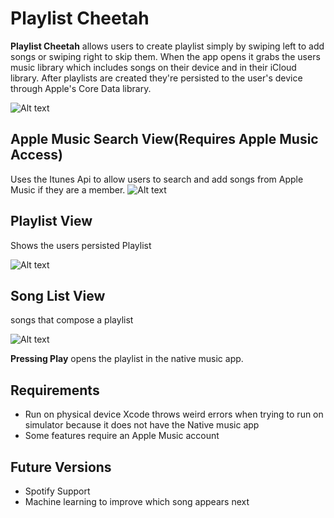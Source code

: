 # Playlist Cheetah

**Playlist Cheetah** allows users to create playlist simply by swiping left to add songs or swiping right to skip them. When the app opens it grabs the users music library which includes songs on their device and in their iCloud library. After playlists are created they're persisted to the user's device through Apple's Core Data library.

![Alt text](https://cloud.githubusercontent.com/assets/20712747/23116341/bf40dcf2-f70f-11e6-944f-4d5f2d6affb2.jpg)

## Apple Music Search View(Requires Apple Music Access)

Uses the Itunes Api to allow users to search and add songs from Apple Music if they are a member.
![Alt text](https://cloud.githubusercontent.com/assets/20712747/23116341/bf40dcf2-f70f-11e6-944f-4d5f2d6affb2.jpg)

## Playlist View
Shows the users persisted Playlist

![Alt text](https://cloud.githubusercontent.com/assets/20712747/22717137/007bf37e-ed5f-11e6-9967-1d9424e7e3c4.jpg)

## Song List View
songs that compose a playlist

![Alt text](https://cloud.githubusercontent.com/assets/20712747/22717135/007b4000-ed5f-11e6-9fdf-8b5d1138a4b2.jpg)

**Pressing Play** opens the playlist in the native music app.

## Requirements
* Run on physical device Xcode throws weird errors when trying to run on simulator because it does not have the Native music app
* Some features require an Apple Music account

## Future Versions
* Spotify Support
* Machine learning to improve which song appears next
